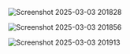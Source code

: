 ![Screenshot 2025-03-03 201828](https://github.com/user-attachments/assets/28c697b3-ebd6-4490-9a2d-0def03dbd51c)


![Screenshot 2025-03-03 201856](https://github.com/user-attachments/assets/828dd945-d9ac-4b50-91ca-914ba256b640)


![Screenshot 2025-03-03 201913](https://github.com/user-attachments/assets/45075ba9-ed6e-4b8f-ac8f-b6057d07d038)
